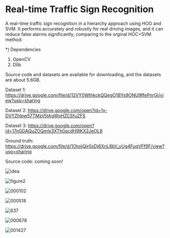 # Real-time Traffic Sign Recognition

A real-time traffic sign recognition in a hierarchy approach using HOG and SVM. It performs accurately and robustly for real driving images, and it can reduce false alarms significantly, comparing to the orginal HOC+SVM method.

*) Dependencies
1) OpenCV
2) Dlib

Source code and datasets are available for downloading, and the datasets are about 5.6GB.

Dataset 1: https://drive.google.com/file/d/12VY0WthkckQQegO1BYs9ONU9ffePnrGj/view?usp=sharing

Dataset 2: https://drive.google.com/open?id=1y-DVYZhlpw57TMzij5tAgWoHZCSfuZFS

Dataset 3: https://drive.google.com/open?id=17nGDAQuZOQmIx3XTh0acdH9lKX2JeOL8

Ground truth: https://drive.google.com/file/d/1OtoijQjr0xDj6XnL8bV_vUg4FuqVFf9F/view?usp=sharing

Source code: coming soon!

![idea](https://user-images.githubusercontent.com/29675793/38183593-874c9414-367c-11e8-8a1e-d4eac64add0f.jpg)



![figure2](https://user-images.githubusercontent.com/29675793/38183594-879314fc-367c-11e8-9784-21a96a265b4d.png)


![000102](https://user-images.githubusercontent.com/29675793/38183635-f9d42150-367c-11e8-9d7e-9ce2b7712886.jpg)


![000518](https://user-images.githubusercontent.com/29675793/38183636-fa239a64-367c-11e8-9b55-2d32ba735b29.jpg)


![637](https://user-images.githubusercontent.com/29675793/38183637-fa52516a-367c-11e8-9615-3b576a2c76c4.jpg)


![000678](https://user-images.githubusercontent.com/29675793/38183638-fa7ed690-367c-11e8-8079-32d1031951dd.jpg)


![001427](https://user-images.githubusercontent.com/29675793/38183639-faa96d4c-367c-11e8-93f6-234e85ab52da.jpg)
